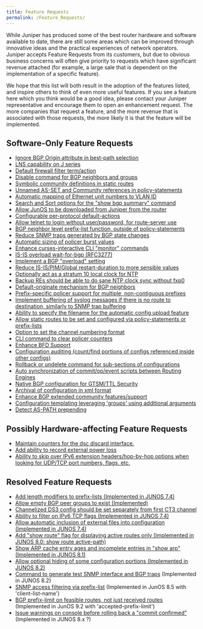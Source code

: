 ```yaml
---
title: Feature Requests
permalink: /Feature_Requests/
---
```


While Juniper has produced some of the best router hardware and software available to date, there are still some areas which can be improved through innovative ideas and the practical experiences of network operators. Juniper accepts Feature Requests from its customers, but due to obvious business concerns will often give priority to requests which have significant revenue attached (for example, a large sale that is dependent on the implementation of a specific feature).

We hope that this list will both result in the adoption of the features listed, and inspire others to think of even more useful features. If you see a feature here which you think would be a good idea, please contact your Juniper representative and encourage them to open an enhancement request. The more companies that request a feature, and the more revenue that is associated with those requests, the more likely it is that the feature will be implemented.

Software-Only Feature Requests
------------------------------

-   [Ignore BGP Origin attribute in best-path selection](/ER_BGP_Path-Selection_Origin-Ignore "wikilink")
-   [LNS capability on J series](/ER_LNS_capability "wikilink")
-   [Default firewall filter term/action](/ER_Firewall_default_term "wikilink")
-   [Disable command for BGP neighbors and groups](/ER_BGP_neighbor_disable "wikilink")
-   [Symbolic community definitions in static routes](/ER_Symbolic_community_use "wikilink")
-   [Unnamed AS-SET and Community references in policy-statements](/ER_Unnamed_AS-PATH_and_Community_references "wikilink")
-   [Automatic mapping of Ethernet unit numbers to VLAN ID](/ER_Automatic_VLAN_ID "wikilink")
-   [Search and Sort options for the "show bgp summary" command](/ER_Enhance_BGP_summary "wikilink")
-   [Allow JunOS to be downloaded from Juniper from the router](/ER_Direct_JunOS_download "wikilink")
-   [Configurable per-protocol default-actions](/ER_Configure_protocol_defaults "wikilink")
-   [Allow telnet to login without user/password, for route-server use](/ER_Remove_telnet_user_password "wikilink")
-   [BGP neighbor level prefix-list function, outside of policy-statements](/ER_BGP_Neighbor_prefix_list "wikilink")
-   [Reduce SNMP traps generated by BGP state changes](/ER_Reduce_BGP_SNMP_traps "wikilink")
-   [Automatic sizing of policer burst values](/ER_Automatic_policer_burst_sizes "wikilink")
-   [Enhance curses-interactive CLI "monitor" commands](/ER_Enhance_monitor_commands "wikilink")
-   [IS-IS overload wait-for-bgp (RFC3277)](/ER_IS-IS_overload_wait-for-bgp "wikilink")
-   [Implement a BGP "overload" setting](/ER_BGP_overload "wikilink")
-   [Reduce IS-IS/PIM/Global restart-duration to more sensible values](/ER_ISIS_PIM_Restart_duration "wikilink")
-   [Optionally act as a stratum 10 local clock for NTP](/ER_Local_time_source "wikilink")
-   [Backup REs should be able to do sane NTP clock sync without fxp0](/ER_Backup_RE_NTP_sync "wikilink")
-   [Default-originate mechanism for BGP neighbors](/ER_BGP_Default_originate "wikilink")
-   [Prefix-specific policer support for multiple, non-contiguous prefixes](/ER_Prefix_specific_policers_with_noncontiguous "wikilink")
-   [Implement buffering of syslog messages if there is no route to destination, similarly to SNMP trap buffering](/ER_Syslog_buffering "wikilink")
-   [Ability to specify the filename for the automatic config upload feature](/ER_configuration_file_upload_filename "wikilink")
-   [Allow static routes to be set and configured via policy-statements or prefix-lists](/ER_static_routing_using_prefix_lists "wikilink")
-   [Option to set the channel numbering format](/ER_channel_numbering "wikilink")
-   [CLI command to clear policer counters](/ER_Clear_policer_counters "wikilink")
-   [Enhance BFD Support](/ER_Enhance_BFD_Support "wikilink")
-   [Configuration auditing (count/find portions of configs referenced inside other configs)](/ER_Configuration_audit_command "wikilink")
-   [Rollback or undelete command for sub-sections of configurations](/ER_Enhanced_rollback_or_undelete_command "wikilink")
-   [Auto synchronization of commit/op/event scripts between Routing Engines](/ER_Synchronize_scripts_command "wikilink")
-   [Native BGP configuration for GTSM/TTL Security](/ER_BGP_TTL_Security_support_enhancements "wikilink")
-   [Archival of configuration in xml format](/ER_ARCHIVAL_XML "wikilink")
-   [Enhance BGP extended community features/support](/ER_Extended_Community_Enhancements "wikilink")
-   [Configuration templating leveraging 'groups' using additional arguments](/ER_Groups_Arguments "wikilink")
-   [Detect AS-PATH prepending](/ER_Detect_AS-PATH_prepends "wikilink")

Possibly Hardware-affecting Feature Requests
--------------------------------------------

-   [Maintain counters for the dsc discard interface.](/ER_DSC_Interface_counters "wikilink")
-   [Add ability to record external power loss](/ER_log_external_power_failure "wikilink")
-   [Ability to skip over IPv6 extension headers/hop-by-hop options when looking for UDP/TCP port numbers, flags, etc.](/ER_skip_over_IPv6_extensions "wikilink")

Resolved Feature Requests
-------------------------

-   [Add length modifiers to prefix-lists (Implemented in JUNOS 7.4)](/ER_Prefix_List_Length_Modifiers "wikilink")
-   [Allow empty BGP peer groups to exist (Implemented)](/ER_Empty_bgp_groups "wikilink")
-   [Channelized DS3 config should be set separately from first CT3 channel](/ER_channelized_parent_config "wikilink")
-   [Ability to filter on IPv6 TCP flags (Implemented in JUNOS 7.4)](/ER_Filter_IPv6_TCP_flags "wikilink")
-   [Allow automatic inclusion of external files into configuration (Implemented in JUNOS 7.4)](/ER_Configuration_includes "wikilink")
-   [Add "show route" flag for displaying active routes only (Implemented in JUNOS 8.0: show route active-path)](/ER_Show_active_routes "wikilink")
-   [Show ARP cache entry ages and incomplete entries in "show arp" (Implemented in JUNOS 8.1)](/ER_Show_arp_enhancement "wikilink")
-   [Allow optional hiding of some configuration portions (Implemented in JUNOS 8.2)](/ER_Configuration_hiding "wikilink")
-   [Command to generate test SNMP interface and BGP traps](/ER_SNMP_trap_testing "wikilink") (Implemented in JUNOS 8.2)
-   [SNMP access filtering via prefix-list](/ER_SNMP_prefix_lists "wikilink") (Implemented in JunOS 8.5 with 'client-list-name')
-   [BGP prefix-limit on feasible routes, not just received routes](/ER_BGP_Prefix_limit_enhancements "wikilink") (Implemented in JunOS 9.2 with 'accepted-prefix-limit')
-   [Issue warnings on console before rolling back a "commit confirmed"](/ER_Warn_before_commit_confirmed_rollback "wikilink") (Implemented in JUNOS 8.x ?)
